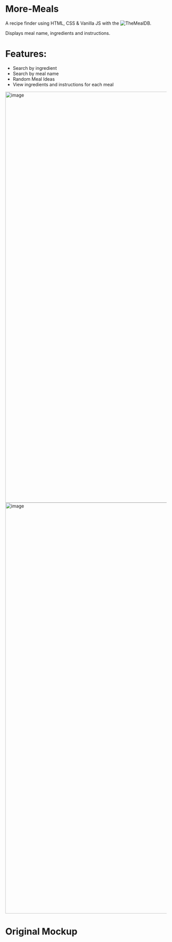 # More-Meals
A recipe finder using HTML, CSS & Vanilla JS with the ![TheMealDB](https://www.themealdb.com/).

Displays meal name, ingredients and instructions.

# Features:
- Search by ingredient
- Search by meal name
- Random Meal Ideas
- View ingredients and instructions for each meal

<img width="1280" alt="image" src="https://github.com/Loic017/More-Meals/assets/105462797/b50eec51-c6aa-4501-b52f-a78a4c6b2db9">

<img width="1280" alt="image" src="https://github.com/Loic017/More-Meals/assets/105462797/31ae21d5-37ed-4845-afe1-1c957d09fc49">

# Original Mockup
